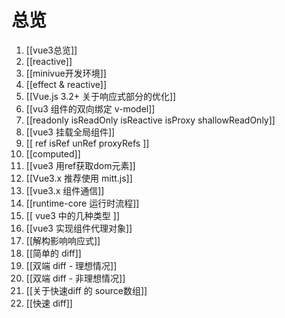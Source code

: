 # 总览
1. [[vue3总览]]
2. [[reactive]]
3. [[minivue开发环境]]
4. [[effect & reactive]]
5. [[Vue.js 3.2+ 关于响应式部分的优化]]
6. [[vu3 组件的双向绑定 v-model]]
7. [[readonly isReadOnly isReactive isProxy shallowReadOnly]]
8. [[vue3 挂载全局组件]]
9. [[ ref isRef unRef proxyRefs ]]
10. [[computed]]
11. [[vue3 用ref获取dom元素]]
12. [[Vue3.x 推荐使用 mitt.js]]
13. [[vue3.x 组件通信]]
14. [[runtime-core 运行时流程]]
15. [[ vue3 中的几种类型 ]]
16. [[vue3 实现组件代理对象]]
17. [[解构影响响应式]]
18. [[简单的 diff]]
19. [[双端 diff - 理想情况]]
20. [[双端 diff - 非理想情况]]
21. [[关于快速diff 的 source数组]]
22. [[快速 diff]]